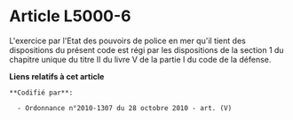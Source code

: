 # Article L5000-6

L'exercice par l'Etat des pouvoirs de police en mer qu'il tient des dispositions du présent code est régi par les
dispositions de la section 1 du chapitre unique du titre II du livre V de la partie I du code de la défense.

**Liens relatifs à cet article**

	**Codifié par**:

	  - Ordonnance n°2010-1307 du 28 octobre 2010 - art. (V)
